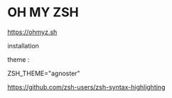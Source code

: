 # OH MY ZSH

https://ohmyz.sh

installation


theme :

ZSH_THEME="agnoster"

https://github.com/zsh-users/zsh-syntax-highlighting
